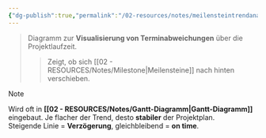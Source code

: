 ```yaml
---
{"dg-publish":true,"permalink":"/02-resources/notes/meilensteintrendanalyse/","tags":["projektmanagement"]}
---
```


>Diagramm zur **Visualisierung von Terminabweichungen** über die Projektlaufzeit.  
>> Zeigt, ob sich [[02 - RESOURCES/Notes/Milestone\|Meilensteine]] nach hinten verschieben.

> [!note]  
> Wird oft in **[[02 - RESOURCES/Notes/Gantt-Diagramm\|Gantt-Diagramm]]** eingebaut. 
> Je flacher der Trend, desto **stabiler** der Projektplan.  
> Steigende Linie = **Verzögerung**, gleichbleibend = **on time**.